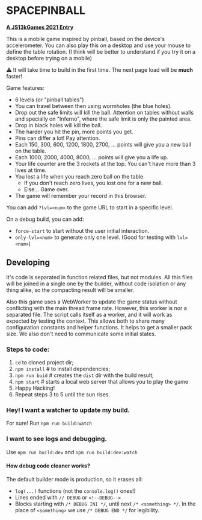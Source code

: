 SPACEPINBALL
============
[**A JS13kGames 2021 Entry**](https://js13kgames.com/entries/spacepinball)

This is a mobile game inspired by pinball, based on the device's accelerometer.
You can also play this on a desktop and use your mouse to define the table rotation.
(I think will be better to understand if you try it on a desktop before trying on a mobile)

⚠️ It will take time to build in the first time. The next page load will be **much** faster!

Game features:
* 6 levels (or "pinball tables")
* You can travel between then using wormholes (the blue holes).
* Drop out the safe limits will kill the ball. Attention on tables without walls and specially on "Inferno", where the safe limit is only the painted area.
* Drop in black holes will kill the ball.
* The harder you hit the pin, more points you get.
* Pins can differ a lot! Pay attention.
* Each 150, 300, 600, 1200, 1800, 2700, ... points will give you a new ball on the table.
* Each 1000, 2000, 4000, 8000, ... points will give you a life up.
* Your life counter are the 3 rockets at the top. You can't have more than 3 lives at time.
* You lost a life when you reach zero ball on the table.
  * If you don't reach zero lives, you lost one for a new ball.
  * Else... Game over.
* The game will remember your record in this browser.

You can add `?lvl=<num>` to the game URL to start in a specific level.

On a debug build, you can add:
* `force-start` to start without the user initial interaction.
* `only-lvl=<num>` to generate only one level. (Good for testing with `lvl=<num>`)

Developing
----------

It's code is separated in function related files, but not modules. All this files will be joined in a single one by the builder, without code isolation or any thing alike, so the compacting result will be smaller.

Also this game uses a WebWorker to update the game status without conflicting with the main thread frame rate. However, this worker is nor a separated file. The script calls itself as a worker, and it will work as expected by testing the context. This allows both to share many configuration constants and helper functions. It helps to get a smaller pack size. We also don't need to communicate some initial states.

### Steps to code:
1. `cd` to cloned project dir;
2. `npm install` # to install dependencies;
3. `npm run buid` # creates the `dist` dir with the build result;
4. `npm start` # starts a local web server that allows you to play the game
5. Happy Hacking!
6. Repeat steps 3 to 5 until the sun rises.

### Hey! I want a watcher to update my build.

For sure! Run `npm run build:watch`

### I want to see logs and debugging.

Use `npm run build:dev` and `npm run build:dev:watch`

#### How debug code cleaner works?

The default builder mode is production, so it erases all:
* `log(...)` functions (not the `console.log()` ones!)
* Lines ended with `// DEBUG` or `<!--DEBUG-->`
* Blocks starting with `/* DEBUG INI */`, until next `/* <something> */`.
  In the place of `<something>` we use `/* DEBUG END */` for legibility.
